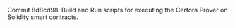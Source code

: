 Commit 8d8cd98.                    Build and Run scripts for executing the Certora Prover on Solidity smart contracts.
